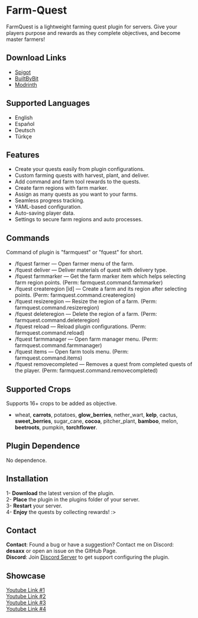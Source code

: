 # Farm-Quest
FarmQuest is a lightweight farming quest plugin for servers. Give your players purpose and rewards as they complete objectives, and become master farmers!

## Download Links
- [Spigot](https://www.spigotmc.org/resources/farmquest.124581/)
- [BuiltByBit](https://builtbybit.com/resources/farmquest.66055/)
- [Modrinth](https://modrinth.com/plugin/farmquest)

## Supported Languages
- English
- Español
- Deutsch
- Türkçe

## Features
- Create your quests easily from plugin configurations.
- Custom farming quests with harvest, plant, and deliver.
- Add command and farm tool rewards to the quests.
- Create farm regions with farm marker.
- Assign as many quests as you want to your farms.
- Seamless progress tracking.
- YAML-based configuration.
- Auto-saving player data.
- Settings to secure farm regions and auto processes.

## Commands
Command of plugin is "farmquest" or "fquest" for short.

- /fquest farmer <farmId> — Open farmer menu of the farm.
- /fquest deliver <farmId> — Deliver materials of quest with delivery type.
- /fquest farmmarker — Get the farm marker item which helps selecting farm region points. (Perm: farmquest.command.farmmarker)
- /fquest createregion [id] — Create a farm and its region after selecting points. (Perm: farmquest.command.createregion)
- /fquest resizeregion <farmId> — Resize the region of a farm. (Perm: farmquest.command.resizeregion)
- /fquest deleteregion <farmId> — Delete the region of a farm. (Perm: farmquest.command.deleteregion)
- /fquest reload — Reload plugin configurations. (Perm: farmquest.command.reload)
- /fquest farmmanager <farmId> — Open farm manager menu. (Perm: farmquest.command.farmmanager)
- /fquest items — Open farm tools menu. (Perm: farmquest.command.items)
- /fquest removecompleted <questId> <playerName> — Removes a quest from completed quests of the player. (Perm: farmquest.command.removecompleted)

## Supported Crops
Supports 16+ crops to be added as objective.

- wheat, **carrots**, potatoes, **glow_berries**, nether_wart, **kelp**, cactus, **sweet_berries**, sugar_cane, **cocoa**, pitcher_plant, **bamboo**, melon, **beetroots**, pumpkin, **torchflower**.

## Plugin Dependence
No dependence.

## Installation
1- **Download** the latest version of the plugin.\
2- **Place** the plugin in the plugins folder of your server.\
3- **Restart** your server.\
4- **Enjoy** the quests by collecting rewards! :>

## Contact
**Contact**: Found a bug or have a suggestion? Contact me on Discord: **desaxx** or open an issue on the GitHub Page.\
**Discord**: Join [Discord Server](https://discord.gg/dN6RUzZGgJ) to get support configuring the plugin.

## Showcase
[Youtube Link #1](https://www.youtube.com/watch?v=VvhCBQ1INqI)\
[Youtube Link #2](https://www.youtube.com/watch?v=cCWJu-kAOeo)\
[Youtube Link #3](https://www.youtube.com/watch?v=ww2KaOinaBA)\
[Youtube Link #4](https://www.youtube.com/watch?v=CYt-wsuMNIM)
